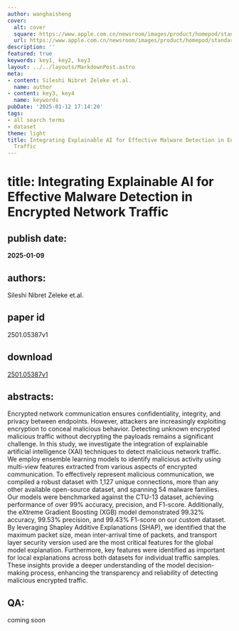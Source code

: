 ```yaml
---
author: wanghaisheng
cover:
  alt: cover
  square: https://www.apple.com.cn/newsroom/images/product/homepod/standard/Apple-HomePod-hero-230118_big.jpg.large_2x.jpg
  url: https://www.apple.com.cn/newsroom/images/product/homepod/standard/Apple-HomePod-hero-230118_big.jpg.large_2x.jpg
description: ''
featured: true
keywords: key1, key2, key3
layout: ../../layouts/MarkdownPost.astro
meta:
- content: Sileshi Nibret Zeleke et.al.
  name: author
- content: key3, key4
  name: keywords
pubDate: '2025-01-12 17:14:20'
tags:
- all search terms
- dataset
theme: light
title: Integrating Explainable AI for Effective Malware Detection in Encrypted Network
  Traffic
---
```


# title: Integrating Explainable AI for Effective Malware Detection in Encrypted Network Traffic 
## publish date: 
**2025-01-09** 
## authors: 
  Sileshi Nibret Zeleke et.al. 
## paper id
2501.05387v1
## download
[2501.05387v1](http://arxiv.org/abs/2501.05387v1)
## abstracts:
Encrypted network communication ensures confidentiality, integrity, and privacy between endpoints. However, attackers are increasingly exploiting encryption to conceal malicious behavior. Detecting unknown encrypted malicious traffic without decrypting the payloads remains a significant challenge. In this study, we investigate the integration of explainable artificial intelligence (XAI) techniques to detect malicious network traffic. We employ ensemble learning models to identify malicious activity using multi-view features extracted from various aspects of encrypted communication. To effectively represent malicious communication, we compiled a robust dataset with 1,127 unique connections, more than any other available open-source dataset, and spanning 54 malware families. Our models were benchmarked against the CTU-13 dataset, achieving performance of over 99% accuracy, precision, and F1-score. Additionally, the eXtreme Gradient Boosting (XGB) model demonstrated 99.32% accuracy, 99.53% precision, and 99.43% F1-score on our custom dataset. By leveraging Shapley Additive Explanations (SHAP), we identified that the maximum packet size, mean inter-arrival time of packets, and transport layer security version used are the most critical features for the global model explanation. Furthermore, key features were identified as important for local explanations across both datasets for individual traffic samples. These insights provide a deeper understanding of the model decision-making process, enhancing the transparency and reliability of detecting malicious encrypted traffic.
## QA:
coming soon
